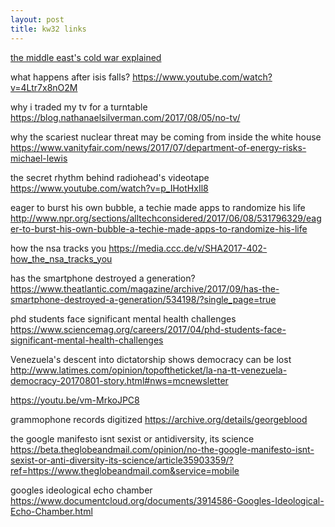 ```yaml
---
layout: post
title: kw32 links
---
```



<a href ="https://www.youtube.com/watch?v=veMFCFyOwFI">the middle east's cold war explained</a>

what happens after isis falls?
https://www.youtube.com/watch?v=4Ltr7x8nO2M

why i traded my tv for a turntable
https://blog.nathanaelsilverman.com/2017/08/05/no-tv/

why the scariest nuclear threat may be coming from inside the white house
https://www.vanityfair.com/news/2017/07/department-of-energy-risks-michael-lewis

the secret rhythm behind radiohead's videotape
https://www.youtube.com/watch?v=p_IHotHxIl8


eager to burst his own bubble,  a techie made apps to randomize his life
http://www.npr.org/sections/alltechconsidered/2017/06/08/531796329/eager-to-burst-his-own-bubble-a-techie-made-apps-to-randomize-his-life

how the nsa tracks you
https://media.ccc.de/v/SHA2017-402-how_the_nsa_tracks_you

has the smartphone destroyed a generation?
https://www.theatlantic.com/magazine/archive/2017/09/has-the-smartphone-destroyed-a-generation/534198/?single_page=true

phd students face significant mental health challenges
https://www.sciencemag.org/careers/2017/04/phd-students-face-significant-mental-health-challenges

Venezuela's descent into dictatorship shows democracy can be lost
http://www.latimes.com/opinion/topoftheticket/la-na-tt-venezuela-democracy-20170801-story.html#nws=mcnewsletter

https://youtu.be/vm-MrkoJPC8


grammophone records digitized
https://archive.org/details/georgeblood

the google manifesto isnt sexist or antidiversity, its science
https://beta.theglobeandmail.com/opinion/no-the-google-manifesto-isnt-sexist-or-anti-diversity-its-science/article35903359/?ref=https://www.theglobeandmail.com&service=mobile

googles ideological echo chamber
https://www.documentcloud.org/documents/3914586-Googles-Ideological-Echo-Chamber.html